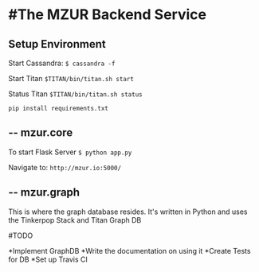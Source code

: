 #The MZUR Backend Service
============

Setup Environment
---

Start Cassandra: 
`$ cassandra -f`

Start Titan
`$TITAN/bin/titan.sh start`

Status Titan
`$TITAN/bin/titan.sh status`

`pip install requirements.txt`


--
mzur.core
--
To start Flask Server
`$ python app.py`

Navigate to:
`http://mzur.io:5000/`


--
mzur.graph
--

This is where the graph database resides. It's written in Python and uses the Tinkerpop Stack and Titan Graph DB

#TODO

*Implement GraphDB
*Write the documentation on using it
*Create Tests for DB
*Set up Travis CI

